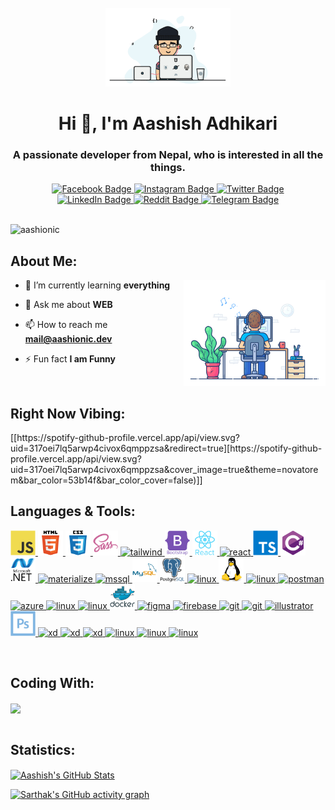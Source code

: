 <br>


<div id="header" align="center">
    <img src="head.gif" alt="" width="200">
    <h1 align="center">Hi 👋, I'm Aashish Adhikari</h1>
    <h3 align="center">A passionate  developer from Nepal, who is interested in all the things.</h3>
</div>

<div align="center" id="profile">
    <a href="https://facebook.com/aashionic">
        <img src="https://img.shields.io/badge/Facebook-blue?style=flat&logo=facebook&logoColor=white"
            alt="Facebook Badge" />
    </a>
    <a href="https://instagram.com/aashionic">
        <img src="https://img.shields.io/badge/Instagram-critical?style=flat&logo=instagram&logoColor=white"
            alt="Instagram Badge" />
    </a>
    <a href="https://twitter.com/aashionic">
        <img src="https://img.shields.io/badge/Twitter-blue?style=flat&logo=twitter&logoColor=white"
            alt="Twitter Badge" />
    </a>
</div>

<div align="center" id="profile">
    <a href="https://linkedin.com/in/aashionic">
        <img src="https://img.shields.io/badge/LinkedIn-blue?style=flat&logo=linkedin&logoColor=white"
            alt="LinkedIn Badge" />
    </a>
    <a href="https://www.reddit.com/user/aashishtechie">
        <img src="https://img.shields.io/badge/Reddit-critical?style=flat&logo=reddit&logoColor=white"
            alt="Reddit Badge" />
    </a>
    <a href="https://t.me/aashionic">
        <img src="https://img.shields.io/badge/Telegram-blue?style=flat&logo=telegram&logoColor=white"
            alt="Telegram Badge" />
    </a>
</div>
<br>




<p align="left"> <img src="https://komarev.com/ghpvc/?username=aaxi5h&label=Profile%20views&color=0eb48b&style=flat"
        alt="aashionic" /> </p>


<h2> About Me:</h2>
<img align="right" alt="aashish adhikari coding" width="45%" src="code.gif">



- 🌱 I’m currently learning **everything**

- 💬 Ask me about **WEB**

- 📫 How to reach me **mail@aashionic.dev**

- ⚡ Fun fact **I am Funny**




<br>
<h2>Right Now Vibing:</h2>
[[https://spotify-github-profile.vercel.app/api/view.svg?uid=317oei7lq5arwp4civox6qmppzsa&redirect=true][https://spotify-github-profile.vercel.app/api/view.svg?uid=317oei7lq5arwp4civox6qmppzsa&cover_image=true&theme=novatorem&bar_color=53b14f&bar_color_cover=false)]]
<br>

<h2 align="left">Languages & Tools: </h2>
<p align="left">
    <a href="#" target="_blank" rel="noreferrer"> <img
            src="https://raw.githubusercontent.com/devicons/devicon/master/icons/javascript/javascript-original.svg"
            alt="javascript" width="40" /> </a>
    <a href="#" target="_blank" rel="noreferrer">
        <img src="https://raw.githubusercontent.com/devicons/devicon/master/icons/html5/html5-original-wordmark.svg"
            alt="html5" width="40" /> </a>
    <a href="#" target="_blank" rel="noreferrer"> <img
            src="https://raw.githubusercontent.com/devicons/devicon/master/icons/css3/css3-original-wordmark.svg"
            alt="css3" width="40" /> </a>
    <a href="#" target="_blank" rel="noreferrer">
        <img src="https://raw.githubusercontent.com/devicons/devicon/master/icons/sass/sass-original.svg" alt="sass"
            width="40" /> </a>
    <a href="#" target="_blank" rel="noreferrer"> <img
            src="https://www.vectorlogo.zone/logos/tailwindcss/tailwindcss-icon.svg" alt="tailwind" width="40" /> </a>
    <a href="#" target="_blank" rel="noreferrer"> <img
            src="https://raw.githubusercontent.com/devicons/devicon/master/icons/bootstrap/bootstrap-plain-wordmark.svg"
            alt="bootstrap" width="40" /> </a>
    <a href="#" target="_blank" rel="noreferrer"> <img
            src="https://raw.githubusercontent.com/devicons/devicon/master/icons/react/react-original-wordmark.svg"
            alt="react" width="40" /> </a>
    <a href="#" target="_blank" rel="noreferrer"> <img src="https://cdn.worldvectorlogo.com/logos/jquery-1.svg"
            alt="react" width="40" /> </a>
    <a href="#" target="_blank" rel="noreferrer"> <img
            src="https://raw.githubusercontent.com/devicons/devicon/master/icons/typescript/typescript-original.svg"
            alt="typescript" width="40" /> </a>
    <a href="#" target="_blank" rel="noreferrer"> <img
            src="https://raw.githubusercontent.com/devicons/devicon/master/icons/csharp/csharp-original.svg"
            alt="csharp" width="40" /> </a>
    <a href="#" target="_blank" rel="noreferrer"> <img
            src="https://raw.githubusercontent.com/devicons/devicon/master/icons/dot-net/dot-net-original-wordmark.svg"
            alt="dotnet" width="40" height="40" /> </a>
    <a href="#" target="_blank" rel="noreferrer"> <img
            src="https://raw.githubusercontent.com/prplx/svg-logos/5585531d45d294869c4eaab4d7cf2e9c167710a9/svg/materialize.svg"
            alt="materialize" width="40" /> </a>
    <a href="#" target="_blank" rel="noreferrer"> <img
            src="https://www.svgrepo.com/show/303229/microsoft-sql-server-logo.svg" alt="mssql" width="40" /> </a>
    <a href="#" target="_blank" rel="noreferrer"> <img
            src="https://raw.githubusercontent.com/devicons/devicon/master/icons/mysql/mysql-original-wordmark.svg"
            alt="mysql" width="40" /> </a>
    <a href="#" target="_blank" rel="noreferrer"> <img
            src="https://raw.githubusercontent.com/devicons/devicon/master/icons/postgresql/postgresql-original-wordmark.svg"
            alt="postgresql" width="40" /> </a>
    <a href="#" target="_blank" rel="noreferrer"> <img
            src="https://cdn.worldvectorlogo.com/logos/android-studio-logo.svg" alt="linux" width="40" /> </a>
    <a href="#" target="_blank" rel="noreferrer"> <img
            src="https://raw.githubusercontent.com/devicons/devicon/master/icons/linux/linux-original.svg" alt="linux"
            width="40" /> </a>
    <a href="#" target="_blank" rel="noreferrer"> <img src="https://cdn.worldvectorlogo.com/logos/cpanel.svg"
            alt="linux" width="40" /> </a>
    <a href="#" target="_blank" rel="noreferrer"> <img
            src="https://www.vectorlogo.zone/logos/getpostman/getpostman-icon.svg" alt="postman" width="40" /> </a>
    <a href="#" target="_blank" rel="noreferrer"> <img
            src="https://www.vectorlogo.zone/logos/microsoft_azure/microsoft_azure-icon.svg" alt="azure" width="40" />
    </a>
    <a href="#" target="_blank" rel="noreferrer"> <img src="https://cdn.worldvectorlogo.com/logos/slack-1.svg"
            alt="linux" width="40" /> </a>
    <a href="#" target="_blank" rel="noreferrer"> <img src="https://cdn.worldvectorlogo.com/logos/notion-logo-1.svg"
            alt="linux" width="40" /> </a>
    <a href="#" target="_blank" rel="noreferrer"> <img
            src="https://raw.githubusercontent.com/devicons/devicon/master/icons/docker/docker-original-wordmark.svg"
            alt="docker" width="40" /> </a>
    <a href="#" target="_blank" rel="noreferrer"> <img src="https://www.vectorlogo.zone/logos/figma/figma-icon.svg"
            alt="figma" width="40" /> </a>
    <a href="#" target="_blank" rel="noreferrer"> <img
            src="https://www.vectorlogo.zone/logos/firebase/firebase-icon.svg" alt="firebase" width="40" height="40" />
    </a>
    <a href="#" target="_blank" rel="noreferrer"> <img src="https://www.vectorlogo.zone/logos/git-scm/git-scm-icon.svg"
            alt="git" width="40" />
    </a>
    <a href="#" target="_blank" rel="noreferrer"> <img src="https://cdn.worldvectorlogo.com/logos/xampp.svg" alt="git"
            width="40" />
    </a>
    <a href="#" target="_blank" rel="noreferrer"> <img
            src="https://www.vectorlogo.zone/logos/adobe_illustrator/adobe_illustrator-icon.svg" alt="illustrator"
            width="40" /> </a>
    <a href="#" target="_blank" rel="noreferrer"> <img
            src="https://raw.githubusercontent.com/devicons/devicon/master/icons/photoshop/photoshop-line.svg"
            alt="photoshop" width="40" /> </a>
    <a href="#" target="_blank" rel="noreferrer"> <img src="https://cdn.worldvectorlogo.com/logos/adobe-xd.svg" alt="xd"
            width="40" /> </a>
    <a href="#" target="_blank" rel="noreferrer"> <img src="https://cdn.worldvectorlogo.com/logos/wordpress-blue.svg"
            alt="xd" width="40" /> </a>
    <a href="#" target="_blank" rel="noreferrer"> <img src="https://cdn.worldvectorlogo.com/logos/woocommerce-1.svg"
            alt="xd" width="40" /> </a>
    <a href="#" target="_blank" rel="noreferrer"> <img src="https://cdn.worldvectorlogo.com/logos/inkscape-logo-1.svg"
            alt="linux" width="40" /> </a>
    <a href="#" target="_blank" rel="noreferrer"> <img
            src="https://cdn.worldvectorlogo.com/logos/visual-studio-2013.svg" alt="linux" width="40" /> </a>
    <a href="#" target="_blank" rel="noreferrer"> <img
            src="https://upload.wikimedia.org/wikipedia/commons/9/9a/Visual_Studio_Code_1.35_icon.svg" alt="linux"
            width="40" /> </a>
</p>
<br>

<h2>
    </> Coding With: </h2>
<a href="https://github.com/anuraghazra/github-readme-stats">
    <img align="center"
        src="https://github-readme-stats.vercel.app/api/top-langs/?username=aaxi5h&theme=buefy&border_radius=10" /></a>
<br>
<br>
<h2> Statistics: </h2>
<a href="https://github.com/anuraghazra/github-readme-stats"><img align="center"
        src="https://github-readme-stats.vercel.app/api?username=aaxi5h&show_icons=true&include_all_commits=true&theme=buefy&hide=issues&border_radius=10"
        alt="Aashish's GitHub Stats" /></a>
<br>


[![Sarthak's GitHub activity graph](https://activity-graph.herokuapp.com/graph?username=aaxi5h&&theme=xcode)](https://github.com/aaxi5h)
